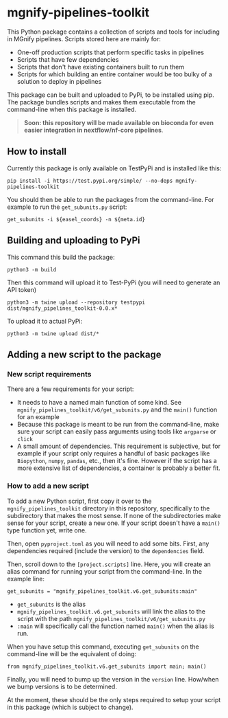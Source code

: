 # mgnify-pipelines-toolkit

This Python package contains a collection of scripts and tools for including in MGnify pipelines. Scripts stored here are mainly for:

- One-off production scripts that perform specific tasks in pipelines
- Scripts that have few dependencies
- Scripts that don't have existing containers built to run them
- Scripts for which building an entire container would be too bulky of a solution to deploy in pipelines

This package can be built and uploaded to PyPi, to be installed using pip. The package bundles scripts and makes them executable from the command-line when this package is installed.

> **Soon: this repository will be made available on bioconda for even easier integration in nextflow/nf-core pipelines**.

## How to install

Currently this package is only available on TestPyPi and is installed like this:

`pip install -i https://test.pypi.org/simple/ --no-deps mgnify-pipelines-toolkit`

You should then be able to run the packages from the command-line. For example to run the `get_subunits.py` script:

`get_subunits -i ${easel_coords} -n ${meta.id}`


## Building and uploading to PyPi
This command this build the package:

`python3 -m build`

Then this command will upload it to Test-PyPi (you will need to generate an API token)

`python3 -m twine upload --repository testpypi dist/mgnify_pipelines_toolkit-0.0.x*`

To upload it to actual PyPi:

`python3 -m twine upload dist/*`

## Adding a new script to the package

### New script requirements

There are a few requirements for your script:
- It needs to have a named main function of some kind. See `mgnify_pipelines_toolkit/v6/get_subunits.py` and the `main()` function for an example
- Because this package is meant to be run from the command-line, make sure your script can easily pass arguments using tools like `argparse` or `click`
- A small amount of dependencies. This requirement is subjective, but for example if your script only requires a handful of basic packages like `Biopython`, `numpy`, `pandas`, etc., then it's fine. However if the script has a more extensive list of dependencies, a container is probably a better fit.

### How to add a new script

To add a new Python script, first copy it over to the `mgnify_pipelines_toolkit` directory in this repository, specifically to the subdirectory that makes the most sense. If none of the subdirectories make sense for your script, create a new one. If your script doesn't have a `main()` type function yet, write one. 

Then, open `pyproject.toml` as you will need to add some bits. First, any dependencies required (include the version) to the `dependencies` field.

Then, scroll down to the `[project.scripts]` line. Here, you will create an alias command for running your script from the command-line. In the example line:

`get_subunits = "mgnify_pipelines_toolkit.v6.get_subunits:main"`

- `get_subunits` is the alias
- `mgnify_pipelines_toolkit.v6.get_subunits` will link the alias to the script with the path `mgnify_pipelines_toolkit/v6/get_subunits.py`
- `:main` will specifically call the function named `main()` when the alias is run. 

When you have setup this command, executing `get_subunits` on the command-line will be the equivalent of doing:

`from mgnify_pipelines_toolkit.v6.get_subunits import main; main()`

Finally, you will need to bump up the version in the `version` line. How/when we bump versions is to be determined.

At the moment, these should be the only steps required to setup your script in this package (which is subject to change).